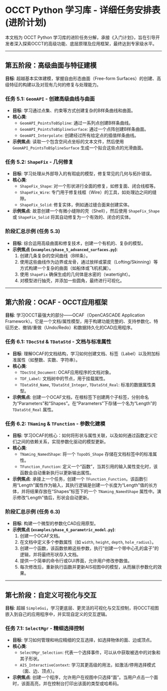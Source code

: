 # OCCT Python 学习库 - 详细任务安排表 (进阶计划)

本文档为 OCCT Python 学习库的进阶任务分解，承接《入门计划》，旨在引导开发者深入探索OCCT的高级功能、底层原理及应用框架，最终达到专家级水平。

---

## 第五阶段：高级曲面与特征建模

**目标**: 超越基本实体建模，掌握自由形态曲面（Free-form Surfaces）的创建、高级特征的构建以及对现有几何的修复与处理能力。

### 任务 5.1: `GeomAPI` - 创建高级曲线与曲面

- **目标**: 学习通过点集、约束等方式创建复杂的B样条曲线和曲面。
- **核心类**:
  - `GeomAPI_PointsToBSpline`: 通过一系列点创建B样条曲线。
  - `GeomAPI_PointsToBSplineSurface`: 通过一个点阵创建B样条曲面。
  - `GeomAPI_Interpolate`: 创建经过所有给定点的插值样条曲线。
- **示例焦点**: 读取一个包含空间点坐标的文本文件，然后使用 `GeomAPI_PointsToBSplineSurface` 生成一个拟合这些点的光滑曲面。

### 任务 5.2: `ShapeFix` - 几何修复

- **目标**: 学习处理从外部导入的有瑕疵的模型，修复常见的几何与拓扑错误。
- **核心类**:
  - `ShapeFix_Shape`: 对一个形状进行全面的修复，如修复面、闭合线框等。
  - `ShapeFix_Wire`: 专门用于修复线框（Wire）的工具，如处理边之间的缝隙。
  - `ShapeFix_Solid`: 修复实体，例如通过缝合面来创建实体。
- **示例焦点**: 故意创建一个有微小缝隙的壳（Shell），然后使用 `ShapeFix_Shape` 或 `ShapeFix_Solid` 将其自动修复为一个有效的、闭合的实体。

### 阶段汇总示例 (任务 5.3)

- **目标**: 综合运用高级曲面和修复技术，创建一个有机的、复杂的模型。
- **示例焦点 (`examples/phase_5_advanced_surfaces.py`)**:
  1. 创建几条复杂的空间曲线（B样条）。
  2. 使用这些曲线作为边界或龙骨，通过放样或蒙皮（Lofting/Skinning）等方式构建一个复杂的曲面（如船体或飞机机翼）。
  3. 使用 `ShapeFix` 确保生成的几何体是水密的（watertight）。
  4. 对模型进行抽壳，并添加一些圆角，最终进行可视化。

---

## 第六阶段：OCAF - OCCT应用框架

**目标**: 学习OCCT最强大的部分——OCAF（OpenCASCADE Application Framework）。它是一个文档/属性模型，用于构建功能完整的、支持参数化、特征历史、撤销/重做（Undo/Redo）和数据持久化的CAD应用程序。

### 任务 6.1: `TDocStd` & `TDataStd` - 文档与标准属性

- **目标**: 理解OCAF的文档结构，学习如何创建文档、标签（Label）以及附加标准属性（如整数、实数、字符串）。
- **核心类**:
  - `TDocStd_Document`: OCAF应用程序的文档对象。
  - `TDF_Label`: 文档树中的节点，用于挂载属性。
  - `TDataStd_Name`, `TDataStd_Integer`, `TDataStd_Real`: 标准的数据属性类型。
- **示例焦点**: 创建一个OCAF文档，在根标签下创建两个子标签，分别命名为“Parameters”和“Shapes”。在“Parameters”下存储一个名为“Length”的 `TDataStd_Real` 属性。

### 任务 6.2: `TNaming` & `TFunction` - 参数化建模

- **目标**: 学习OCAF的核心：如何将形状与属性关联，以及如何通过函数定义它们之间的依赖关系，实现参数化驱动的模型更新。
- **核心类**:
  - `TNaming_NamedShape`: 将一个 `TopoDS_Shape` 存储在文档标签中的标准属性。
  - `TFunction_Function`: 定义一个“函数”，当其引用的输入属性变化时，该函数会自动重新执行以更新输出属性。
- **示例焦点**: 承接上一个任务，创建一个 `TFunction_Function`。该函数引用“Length”属性作为输入，其执行逻辑是创建一个长度为“Length”值的长方体，并将结果存放在“Shapes”标签下的一个 `TNaming_NamedShape` 属性中。演示修改“Length”值后，形状会自动更新。

### 阶段汇总示例 (任务 6.3)

- **目标**: 构建一个微型的参数化CAD应用原型。
- **示例焦点 (`examples/phase_6_parametric_model.py`)**:
  1. 创建一个OCAF文档。
  2. 在文档中定义多个参数属性（如 `width`, `height`, `depth`, `hole_radius`）。
  3. 创建一个函数，该函数依赖这些参数，执行“创建一个带中心孔的盒子”的逻辑，并将最终形状存入文档。
  4. 提供一个简单的命令行或GUI界面，允许用户修改参数值。
  5. 每次修改后，重新执行函数并更新AIS视图中的模型，从而展示参数化的效果。

---

## 第七阶段：自定义可视化与交互

**目标**: 超越 `SimpleGui`，学习更底层、更灵活的可视化与交互控制，将OCCT视图嵌入到自己的应用程序中，并实现自定义的交互逻辑。

### 任务 7.1: `SelectMgr` - 精细选择控制

- **目标**: 学习如何管理和响应精细的交互选择，如选择物体的面、边或顶点。
- **核心类**:
  - `SelectMgr_Selection`: 代表一个选择事件，可以从中获取被选中的对象和其子形状。
  - `AIS_InteractiveContext`: 学习其更高级的用法，如激活/停用选择模式（面、边、顶点）。
- **示例焦点**: 创建一个程序，允许用户在视图中只选择“面”。当用户点击一个面时，该面高亮，并在控制台打印出该面的类型或哈希码。
